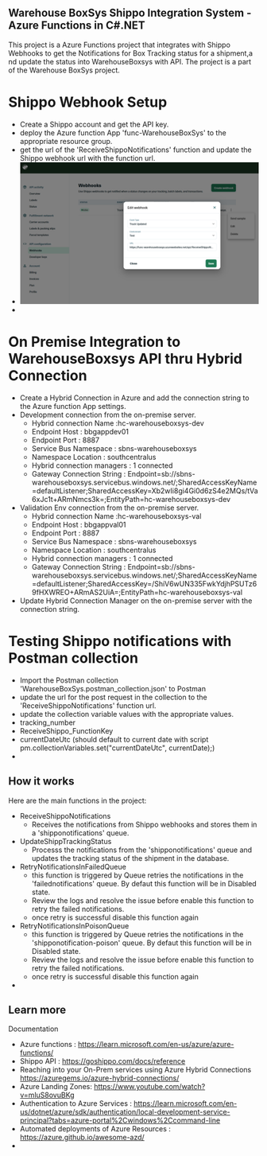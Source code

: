 ## Warehouse BoxSys  Shippo Integration System - Azure Functions in  C<span>#</span>.NET

This project is a Azure Functions project that integrates with Shippo Webhooks to get the Notifications 
for Box Tracking status for a shipment,a nd update the status into WarehouseBoxsys with API. 
The project is a part of the Warehouse BoxSys project.

# Shippo Webhook Setup
- Create a Shippo account and get the API key.
- deploy the Azure function App 'func-WarehouseBoxSys' to the appropriate resource group.
- get the url of the 'ReceiveShippoNotifications' function and update the Shippo webhook url with the function url.
- ![Shipp Webhook Integration](ShippoNotificationSamples/ShippWebhookIntegration.png) 
- 
# On Premise Integration to WarehouseBoxsys API thru Hybrid Connection
- Create a Hybrid Connection in Azure and add the connection string to the Azure function App settings.
- Development connection from the on-premise server.
    - Hybrid connection Name :hc-warehouseboxsys-dev
    - Endpoint Host : bbgappdev01
    - Endpoint Port : 8887
    - Service Bus Namespace : sbns-warehouseboxsys
    - Namespace Location : southcentralus
    - Hybrid connection managers : 1 connected
    - Gateway Connection String : Endpoint=sb://sbns-warehouseboxsys.servicebus.windows.net/;SharedAccessKeyName=defaultListener;SharedAccessKey=Xb2wIi8gi4Gi0d6zS4e2MQs/tVa6xJc1t+ARmNmcs3k=;EntityPath=hc-warehouseboxsys-dev
- Validation Env connection from the on-premise server.
    - Hybrid connection Name :hc-warehouseboxsys-val
    - Endpoint Host : bbgappval01
    - Endpoint Port : 8887
    - Service Bus Namespace : sbns-warehouseboxsys
    - Namespace Location : southcentralus
    - Hybrid connection managers : 1 connected
    - Gateway Connection String : Endpoint=sb://sbns-warehouseboxsys.servicebus.windows.net/;SharedAccessKeyName=defaultListener;SharedAccessKey=/ShiV6wUN335FwkYdjhPSUTz69fHXWREO+ARmAS2UiA=;EntityPath=hc-warehouseboxsys-val
- Update Hybrid Connection Manager on the on-premise server with the connection string.

# Testing Shippo notifications with Postman collection
- Import the Postman collection 'WarehouseBoxSys.postman_collection.json' to Postman
- update the url for the post request in the collection to the 'ReceiveShippoNotifications' function url.
- update the collection variable values with the appropriate values.
- tracking_number
- ReceiveShippo_FunctionKey
- currentDateUtc (should default to current date with script pm.collectionVariables.set("currentDateUtc", currentDate);)
- 
    
## How it works
Here are the main functions in the project:
- ReceiveShippoNotifications
    - Receives the notifications from Shippo webhooks and stores them in a 'shipponotifications' queue. 
- UpdateShippTrackingStatus
    - Processs the notifications from the 'shipponotifications' queue and updates the tracking status of the shipment in the database.
- RetryNotificationsInFailedQueue
    - this function is triggered by Queue retries the notifications in the 'failednotifications' queue. By defaut this function will be in Disabled state.
    - Review the logs and resolve the issue before  enable this function to retry the failed notifications.
    - once retry is successful disable this function again
- RetryNotificationsInPoisonQueue
    - this function is triggered by Queue retries the notifications in the 'shipponotification-poison' queue. By defaut this function will be in Disabled state.
    - Review the logs and resolve the issue before  enable this function to retry the failed notifications.
    - once retry is successful disable this function again
-  

## Learn more

<TODO> Documentation
- Azure functions : https://learn.microsoft.com/en-us/azure/azure-functions/
- Shippo API : https://goshippo.com/docs/reference
- Reaching into your On-Prem services using Azure Hybrid Connections https://azuregems.io/azure-hybrid-connections/
- Azure Landing Zones: https://www.youtube.com/watch?v=mluS8ovuBKg
- Authentication to Azure Services : https://learn.microsoft.com/en-us/dotnet/azure/sdk/authentication/local-development-service-principal?tabs=azure-portal%2Cwindows%2Ccommand-line
- Automated deployments of Azure Resources : https://azure.github.io/awesome-azd/
- 


